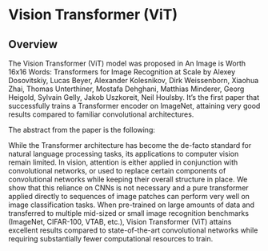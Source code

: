 # Vision Transformer (ViT)

## Overview

The Vision Transformer (ViT) model was proposed in An Image is Worth 16x16 Words: Transformers for Image Recognition
at Scale by Alexey Dosovitskiy, Lucas Beyer, Alexander Kolesnikov, Dirk Weissenborn, Xiaohua Zhai, Thomas Unterthiner, 
Mostafa Dehghani, Matthias Minderer, Georg Heigold, Sylvain Gelly, Jakob Uszkoreit, Neil Houlsby. It’s the first paper
that successfully trains a Transformer encoder on ImageNet, attaining very good results compared to familiar convolutional architectures.

The abstract from the paper is the following:

While the Transformer architecture has become the de-facto standard for natural language processing tasks, its applications to computer
vision remain limited. In vision, attention is either applied in conjunction with convolutional networks, or used to replace certain 
components of convolutional networks while keeping their overall structure in place. We show that this reliance on CNNs is not necessary
and a pure transformer applied directly to sequences of image patches can perform very well on image classification tasks. When pre-trained
on large amounts of data and transferred to multiple mid-sized or small image recognition benchmarks (ImageNet, CIFAR-100, VTAB, etc.), 
Vision Transformer (ViT) attains excellent results compared to state-of-the-art convolutional networks while requiring substantially fewer
computational resources to train.
